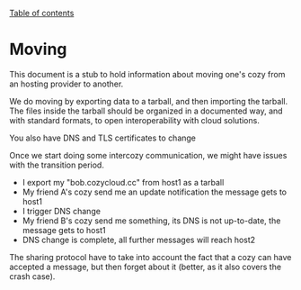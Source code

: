 [Table of contents](./README.md#table-of-contents)

Moving
=========


This document is a stub to hold information about moving one's cozy from an hosting provider to another.


We do moving by exporting data to a tarball, and then importing the tarball. The files inside the tarball should be organized in a documented way, and with standard formats, to open interoperability with cloud solutions.

You also have DNS and TLS certificates to change


Once we start doing some intercozy communication, we might have issues with the transition period.
- I export my "bob.cozycloud.cc" from host1 as a tarball
- My friend A's cozy send me an update notification the message gets to host1
- I trigger DNS change
- My friend B's cozy send me something, its DNS is not up-to-date, the message gets to host1
- DNS change is complete, all further messages will reach host2


The sharing protocol have to take into account the fact that a cozy can have accepted a message, but then forget about it (better, as it also covers the crash case).
